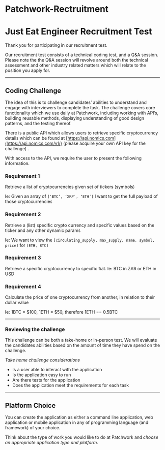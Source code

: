 # Patchwork-Rectruitment

# 
# Just Eat Engineer Recruitment Test
Thank you for participating in our recruitment test. 

Our recruitment test consists of a technical coding test, and a Q&A session.  Please note the the Q&A session will revolve around both the technical assessment and other industry related matters which will relate to the position you apply for. 

---

## Coding Challenge

The idea of this is to challenge candidates’ abilities to understand and engage with interviewers to complete the task. The challenge covers core functionality  which we use daily at Patchwork, including working with API’s, building reusable methods, displaying understanding of good design patterns, and the testing thereof. 

There is a public API which allows users to retrieve specific cryptocurrency details which can be found at   [https://api.nomics.com](https://api.nomics.com/v1/)  (please acquire your own API key for the challenge) . 

With access to the API, we require the user to present the following information.

### Requirement 1
Retrieve a list of cryptocurrencies given set of tickers (symbols)

Ie: Given an array of `[‘BTC’, ‘XRP’, ‘ETH’]`
I want to get the full payload of those cryptocurrencies

### Requirement 2
Retrieve a (list) specific crypto currency and specific values based on the ticker and any other dynamic params

Ie: We want to view the `[circulating_supply, max_supply, name, symbol, price]` for `[ETH, BTC]`

### Requirement 3
Retrieve a specific cryptocurrency to specific fiat. Ie: BTC in ZAR or ETH in USD

### Requirement 4
Calculate the price of one cryptocurrency from another, in relation to their dollar value

Ie:  1BTC = $100, 1ETH = $50, therefore 1ETH == 0.5BTC

---

### Reviewing the challenge

This challenge can be both a take-home or in-person test. We will evaluate the candidates abilities based on the amount of time they have spend on the challenge. 

*Take home challenge considerations*

* Is a user able to interact with the application
* Is the application easy to run
* Are there tests for the application
* Does the application meet the requirements for each task

---

## Platform Choice

You can create the application as either a command line application, web application or mobile application in any of programming language (and framework) of your choice.

Think about the type of work you would like to do at Patchwork and *choose an appropriate application type and platform*.


